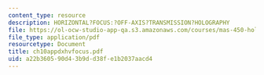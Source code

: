 ```yaml
---
content_type: resource
description: HORIZONTAL?FOCUS:?OFF-AXIS?TRANSMISSION?HOLOGRAPHY
file: https://ol-ocw-studio-app-qa.s3.amazonaws.com/courses/mas-450-holographic-imaging-spring-2003/a22b360590d43b9dd38fe1b2037aacd4_ch10appdxhvfocus.pdf
file_type: application/pdf
resourcetype: Document
title: ch10appdxhvfocus.pdf
uid: a22b3605-90d4-3b9d-d38f-e1b2037aacd4
---
```

